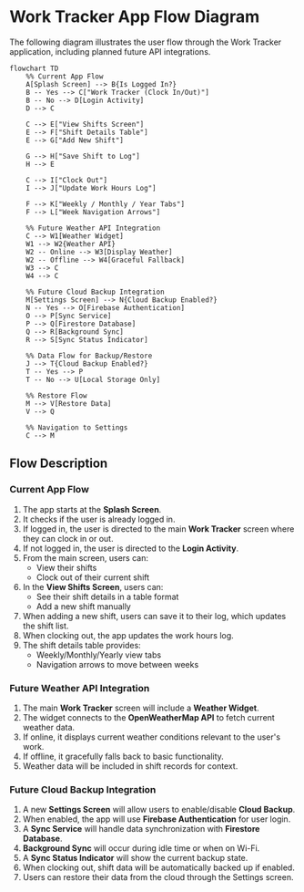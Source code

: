 # Work Tracker App Flow Diagram

The following diagram illustrates the user flow through the Work Tracker application, including planned future API integrations.

```mermaid
flowchart TD
    %% Current App Flow
    A[Splash Screen] --> B{Is Logged In?}
    B -- Yes --> C["Work Tracker (Clock In/Out)"]
    B -- No --> D[Login Activity]
    D --> C

    C --> E["View Shifts Screen"]
    E --> F["Shift Details Table"]
    E --> G["Add New Shift"]

    G --> H["Save Shift to Log"]
    H --> E

    C --> I["Clock Out"]
    I --> J["Update Work Hours Log"]

    F --> K["Weekly / Monthly / Year Tabs"]
    F --> L["Week Navigation Arrows"]
    
    %% Future Weather API Integration
    C --> W1[Weather Widget]
    W1 --> W2{Weather API}
    W2 -- Online --> W3[Display Weather]
    W2 -- Offline --> W4[Graceful Fallback]
    W3 --> C
    W4 --> C
    
    %% Future Cloud Backup Integration
    M[Settings Screen] --> N{Cloud Backup Enabled?}
    N -- Yes --> O[Firebase Authentication]
    O --> P[Sync Service]
    P --> Q[Firestore Database]
    Q --> R[Background Sync]
    R --> S[Sync Status Indicator]
    
    %% Data Flow for Backup/Restore
    J --> T{Cloud Backup Enabled?}
    T -- Yes --> P
    T -- No --> U[Local Storage Only]
    
    %% Restore Flow
    M --> V[Restore Data]
    V --> Q
    
    %% Navigation to Settings
    C --> M
```

## Flow Description

### Current App Flow
1. The app starts at the **Splash Screen**.
2. It checks if the user is already logged in.
3. If logged in, the user is directed to the main **Work Tracker** screen where they can clock in or out.
4. If not logged in, the user is directed to the **Login Activity**.
5. From the main screen, users can:
   - View their shifts
   - Clock out of their current shift
6. In the **View Shifts Screen**, users can:
   - See their shift details in a table format
   - Add a new shift manually
7. When adding a new shift, users can save it to their log, which updates the shift list.
8. When clocking out, the app updates the work hours log.
9. The shift details table provides:
   - Weekly/Monthly/Yearly view tabs
   - Navigation arrows to move between weeks

### Future Weather API Integration
1. The main **Work Tracker** screen will include a **Weather Widget**.
2. The widget connects to the **OpenWeatherMap API** to fetch current weather data.
3. If online, it displays current weather conditions relevant to the user's work.
4. If offline, it gracefully falls back to basic functionality.
5. Weather data will be included in shift records for context.

### Future Cloud Backup Integration
1. A new **Settings Screen** will allow users to enable/disable **Cloud Backup**.
2. When enabled, the app will use **Firebase Authentication** for user login.
3. A **Sync Service** will handle data synchronization with **Firestore Database**.
4. **Background Sync** will occur during idle time or when on Wi-Fi.
5. A **Sync Status Indicator** will show the current backup state.
6. When clocking out, shift data will be automatically backed up if enabled.
7. Users can restore their data from the cloud through the Settings screen.
